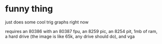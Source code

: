 # funny thing

just does some cool trig graphs right now

requires an 80386 with an 80387 fpu, an 8259 pic, an 8254 pit, 1mb of ram, a hard drive (the image is like 65k, any drive should do), and vga
